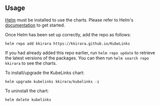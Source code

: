 ## Usage

[Helm](https://helm.sh) must be installed to use the charts.  Please refer to
Helm's [documentation](https://helm.sh/docs) to get started.

Once Helm has been set up correctly, add the repo as follows:

    helm repo add kkirara https://kkirara.github.io/KubeLinks

If you had already added this repo earlier, run `helm repo update` to retrieve
the latest versions of the packages.  You can then run `helm search repo
kkirara` to see the charts.

To install/upgrade the KubeLinks chart:

    helm upgrade kubelinks kkirara/kubelinks -i

To uninstall the chart:

    helm delete kubelinks
